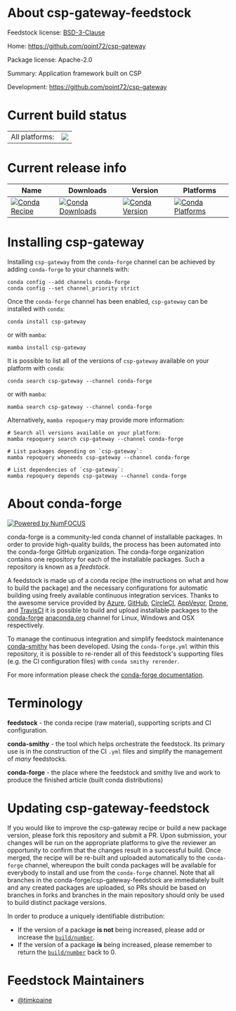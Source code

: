 About csp-gateway-feedstock
===========================

Feedstock license: [BSD-3-Clause](https://github.com/conda-forge/csp-gateway-feedstock/blob/main/LICENSE.txt)

Home: https://github.com/point72/csp-gateway

Package license: Apache-2.0

Summary: Application framework built on CSP

Development: https://github.com/point72/csp-gateway

Current build status
====================


<table><tr><td>All platforms:</td>
    <td>
      <a href="https://dev.azure.com/conda-forge/feedstock-builds/_build/latest?definitionId=24861&branchName=main">
        <img src="https://dev.azure.com/conda-forge/feedstock-builds/_apis/build/status/csp-gateway-feedstock?branchName=main">
      </a>
    </td>
  </tr>
</table>

Current release info
====================

| Name | Downloads | Version | Platforms |
| --- | --- | --- | --- |
| [![Conda Recipe](https://img.shields.io/badge/recipe-csp--gateway-green.svg)](https://anaconda.org/conda-forge/csp-gateway) | [![Conda Downloads](https://img.shields.io/conda/dn/conda-forge/csp-gateway.svg)](https://anaconda.org/conda-forge/csp-gateway) | [![Conda Version](https://img.shields.io/conda/vn/conda-forge/csp-gateway.svg)](https://anaconda.org/conda-forge/csp-gateway) | [![Conda Platforms](https://img.shields.io/conda/pn/conda-forge/csp-gateway.svg)](https://anaconda.org/conda-forge/csp-gateway) |

Installing csp-gateway
======================

Installing `csp-gateway` from the `conda-forge` channel can be achieved by adding `conda-forge` to your channels with:

```
conda config --add channels conda-forge
conda config --set channel_priority strict
```

Once the `conda-forge` channel has been enabled, `csp-gateway` can be installed with `conda`:

```
conda install csp-gateway
```

or with `mamba`:

```
mamba install csp-gateway
```

It is possible to list all of the versions of `csp-gateway` available on your platform with `conda`:

```
conda search csp-gateway --channel conda-forge
```

or with `mamba`:

```
mamba search csp-gateway --channel conda-forge
```

Alternatively, `mamba repoquery` may provide more information:

```
# Search all versions available on your platform:
mamba repoquery search csp-gateway --channel conda-forge

# List packages depending on `csp-gateway`:
mamba repoquery whoneeds csp-gateway --channel conda-forge

# List dependencies of `csp-gateway`:
mamba repoquery depends csp-gateway --channel conda-forge
```


About conda-forge
=================

[![Powered by
NumFOCUS](https://img.shields.io/badge/powered%20by-NumFOCUS-orange.svg?style=flat&colorA=E1523D&colorB=007D8A)](https://numfocus.org)

conda-forge is a community-led conda channel of installable packages.
In order to provide high-quality builds, the process has been automated into the
conda-forge GitHub organization. The conda-forge organization contains one repository
for each of the installable packages. Such a repository is known as a *feedstock*.

A feedstock is made up of a conda recipe (the instructions on what and how to build
the package) and the necessary configurations for automatic building using freely
available continuous integration services. Thanks to the awesome service provided by
[Azure](https://azure.microsoft.com/en-us/services/devops/), [GitHub](https://github.com/),
[CircleCI](https://circleci.com/), [AppVeyor](https://www.appveyor.com/),
[Drone](https://cloud.drone.io/welcome), and [TravisCI](https://travis-ci.com/)
it is possible to build and upload installable packages to the
[conda-forge](https://anaconda.org/conda-forge) [anaconda.org](https://anaconda.org/)
channel for Linux, Windows and OSX respectively.

To manage the continuous integration and simplify feedstock maintenance
[conda-smithy](https://github.com/conda-forge/conda-smithy) has been developed.
Using the ``conda-forge.yml`` within this repository, it is possible to re-render all of
this feedstock's supporting files (e.g. the CI configuration files) with ``conda smithy rerender``.

For more information please check the [conda-forge documentation](https://conda-forge.org/docs/).

Terminology
===========

**feedstock** - the conda recipe (raw material), supporting scripts and CI configuration.

**conda-smithy** - the tool which helps orchestrate the feedstock.
                   Its primary use is in the construction of the CI ``.yml`` files
                   and simplify the management of *many* feedstocks.

**conda-forge** - the place where the feedstock and smithy live and work to
                  produce the finished article (built conda distributions)


Updating csp-gateway-feedstock
==============================

If you would like to improve the csp-gateway recipe or build a new
package version, please fork this repository and submit a PR. Upon submission,
your changes will be run on the appropriate platforms to give the reviewer an
opportunity to confirm that the changes result in a successful build. Once
merged, the recipe will be re-built and uploaded automatically to the
`conda-forge` channel, whereupon the built conda packages will be available for
everybody to install and use from the `conda-forge` channel.
Note that all branches in the conda-forge/csp-gateway-feedstock are
immediately built and any created packages are uploaded, so PRs should be based
on branches in forks and branches in the main repository should only be used to
build distinct package versions.

In order to produce a uniquely identifiable distribution:
 * If the version of a package **is not** being increased, please add or increase
   the [``build/number``](https://docs.conda.io/projects/conda-build/en/latest/resources/define-metadata.html#build-number-and-string).
 * If the version of a package **is** being increased, please remember to return
   the [``build/number``](https://docs.conda.io/projects/conda-build/en/latest/resources/define-metadata.html#build-number-and-string)
   back to 0.

Feedstock Maintainers
=====================

* [@timkpaine](https://github.com/timkpaine/)

